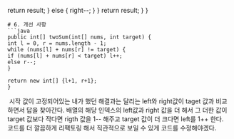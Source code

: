 return result;
} else {
right--;
}
}
return result;
}
}
```
# 6. 개선 사항
```java
public int[] twoSum(int[] nums, int target) {
int l = 0, r = nums.length - 1;
while (nums[l] + nums[r] != target) {
if (nums[l] + nums[r] < target) l++;
else r--;
}
​
return new int[] {l+1, r+1};
}
```
​
시작 값이 고정되어있는 내가 했던 해결과는 달리는 left와 right값이 taget 값과 비교하면서 답을 찾아간다.
배열의 해당 인덱스의 left값과 right 값을 더 해서 그 더한 값이 target 값보다 작다면 rigth 값을 1-- 해주고 target 값이 더 크다면 left를 1++ 한다.
​
코드를 더 깔끔하게 리팩토링 해서 직관적으로 보일 수 있게 코드를 수정해야겠다.